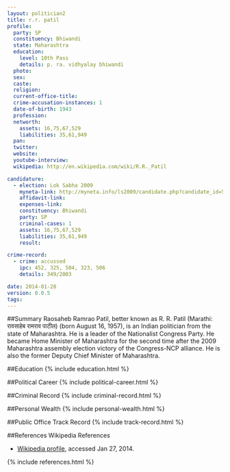 ```yaml
---
layout: politician2
title: r.r. patil
profile: 
  party: SP
  constituency: Bhiwandi
  state: Maharashtra
  education: 
    level: 10th Pass
    details: p. ra. vidhyalay bhiwandi
  photo: 
  sex: 
  caste: 
  religion: 
  current-office-title: 
  crime-accusation-instances: 1
  date-of-birth: 1943
  profession: 
  networth: 
    assets: 16,75,67,529
    liabilities: 35,61,949
  pan: 
  twitter: 
  website: 
  youtube-interview: 
  wikipedia: http://en.wikipedia.com/wiki/R.R._Patil

candidature: 
  - election: Lok Sabha 2009
    myneta-link: http://myneta.info/ls2009/candidate.php?candidate_id=5313
    affidavit-link: 
    expenses-link: 
    constituency: Bhiwandi 
    party: SP
    criminal-cases: 1
    assets: 16,75,67,529
    liabilities: 35,61,949
    result:  

crime-record: 
  - crime: accussed
    ipc: 452, 325, 504, 323, 506
    details: 349/2003 

date: 2014-01-28
version: 0.0.5
tags: 
---
```

##Summary
Raosaheb Ramrao Patil, better known as R. R. Patil (Marathi: रावसाहेब रामराव पाटील) (born August 16, 1957), is an Indian politician from the state of Maharashtra. He is a leader of the Nationalist Congress Party. He became Home Minister of Maharashtra for the second time after the 2009 Maharashtra assembly election victory of the Congress-NCP alliance. He is also the former Deputy Chief Minister of Maharashtra.




##Education
{% include education.html %}


##Political Career
{% include political-career.html %}


##Criminal Record
{% include criminal-record.html %}


##Personal Wealth
{% include personal-wealth.html %}


##Public Office Track Record
{% include track-record.html %}


##References
Wikipedia References
- [Wikipedia profile]({{page.profile.wikipedia}}), accessed Jan 27, 2014.



{% include references.html %}